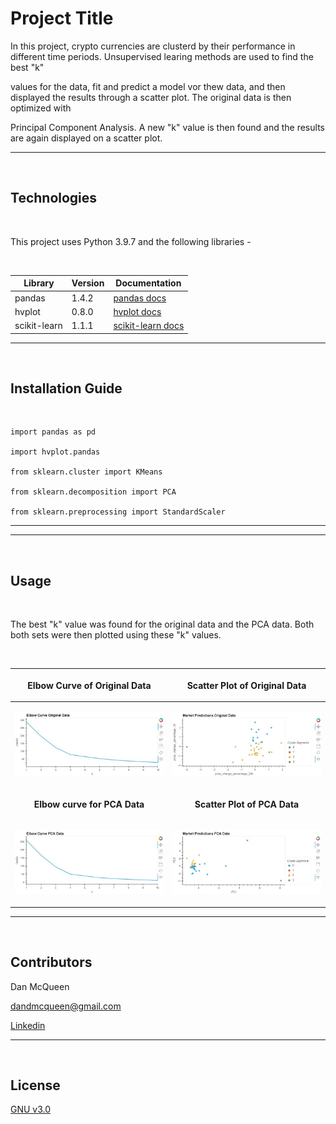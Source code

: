 # Project Title

In this project, crypto currencies are clusterd by their performance in different time periods.  Unsupervised learing methods are used to find the best "k"

values for the data, fit and predict a model vor thew data, and then displayed the results through a scatter plot.  The original data is then optimized with 

Principal Component Analysis. A new  "k" value is then found and the results are again displayed on a scatter plot.

---

<br/>

## Technologies

<br/>

This project uses Python 3.9.7 and the following libraries - 

<br/>

| Library | Version | Documentation
|----|----|---|
| pandas |1.4.2| [pandas docs](https://pandas.pydata.org/docs)
| hvplot |0.8.0| [hvplot docs](https://hvplot.holoviz.org/)
| scikit-learn |1.1.1| [scikit-learn docs](https://scikit-learn.org/stable/)

---

<br/>

## Installation Guide

<br/>

```
import pandas as pd

import hvplot.pandas

from sklearn.cluster import KMeans

from sklearn.decomposition import PCA

from sklearn.preprocessing import StandardScaler
```
---

---

<br/>

## Usage

<br/>

The best "k" value was found for the original data and the PCA data.  Both both sets were then plotted using these "k" values.

<br/>

|<p align="center">Elbow Curve of Original Data</p>|<p align="center">Scatter Plot of Original Data</p>|
|---|---|
|<p align="center"><img src="images/elbow_original.JPG"/></p>|<p align="center"><img src="images/market_original.JPG"/>
|<p align="center">**Elbow curve for PCA Data**</p>|<p align="center">**Scatter Plot of PCA Data**</p>|
|<p align="center"><img src="images/elbow_pca.JPG"/>|<p align="center"><img src="images/market_pca.JPG"/>|

---

<br/>

## Contributors

Dan McQueen

dandmcqueen@gmail.com

[Linkedin](https://www.linkedin.com/in/dan-mcqueen-4a5980238/)

---

<br/>

## License

[GNU v3.0](LICENSE)
